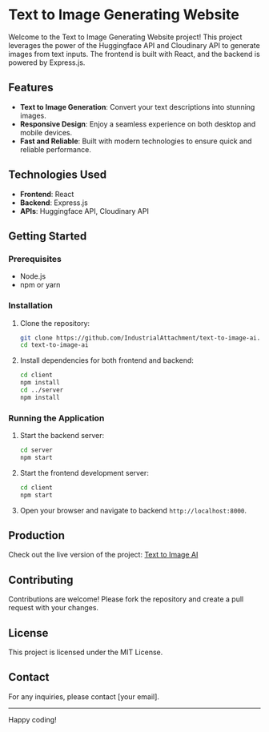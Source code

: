 # Text to Image Generating Website

Welcome to the Text to Image Generating Website project! This project leverages the power of the Huggingface API and Cloudinary API to generate images from text inputs. The frontend is built with React, and the backend is powered by Express.js.

## Features

- **Text to Image Generation**: Convert your text descriptions into stunning images.
- **Responsive Design**: Enjoy a seamless experience on both desktop and mobile devices.
- **Fast and Reliable**: Built with modern technologies to ensure quick and reliable performance.

## Technologies Used

- **Frontend**: React
- **Backend**: Express.js
- **APIs**: Huggingface API, Cloudinary API

## Getting Started

### Prerequisites

- Node.js
- npm or yarn

### Installation

1. Clone the repository:
    ```bash
    git clone https://github.com/IndustrialAttachment/text-to-image-ai.git
    cd text-to-image-ai
    ```

2. Install dependencies for both frontend and backend:
    ```bash
    cd client
    npm install
    cd ../server
    npm install
    ```

### Running the Application

1. Start the backend server:
    ```bash
    cd server
    npm start
    ```

2. Start the frontend development server:
    ```bash
    cd client
    npm start
    ```

3. Open your browser and navigate to backend `http://localhost:8000`.

## Production

Check out the live version of the project: [Text to Image AI](https://ai.devmujahidul.me/)

## Contributing

Contributions are welcome! Please fork the repository and create a pull request with your changes.

## License

This project is licensed under the MIT License.

## Contact

For any inquiries, please contact [your email].

---

Happy coding!